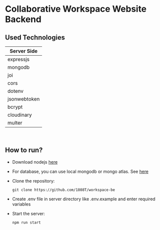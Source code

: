 # Collaborative Workspace Website Backend
## Used Technologies

|  Server Side     |
| ---------------- |
|  expressjs       |
|  mongodb         |
|  joi             |
|  cors            |
|  dotenv          |
|  jsonwebtoken    |
|  bcrypt          |
|  cloudinary      |
|  multer          |

&nbsp;
## How to run?

- Download nodejs [here](https://nodejs.org/en/download/)
- For database, you can use local mongodb or mongo atlas. See [here](https://www.mongodb.com/)
- Clone the repository:

  ```git clone https://github.com/1808T/workspace-be```

- Create .env file in server directory like .env.example and enter required variables

- Start the server:

    ```npm run start```